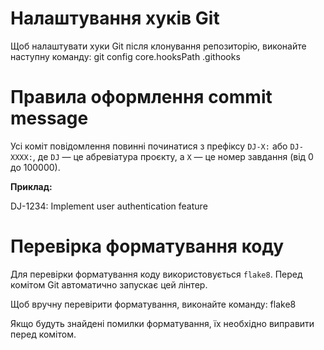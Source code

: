 # Налаштування хуків Git

Щоб налаштувати хуки Git після клонування репозиторію, виконайте наступну команду:
git config core.hooksPath .githooks

# Правила оформлення commit message

Усі коміт повідомлення повинні починатися з префіксу `DJ-X:` або `DJ-XXXX:`, де `DJ` — це абревіатура проєкту, а `X` — це номер завдання (від 0 до 100000).

**Приклад:**

DJ-1234: Implement user authentication feature

# Перевірка форматування коду

Для перевірки форматування коду використовується `flake8`. Перед комітом Git автоматично запускає цей лінтер.

Щоб вручну перевірити форматування, виконайте команду: flake8

Якщо будуть знайдені помилки форматування, їх необхідно виправити перед комітом.
